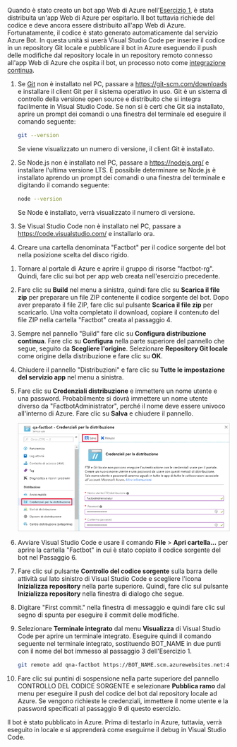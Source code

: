 Quando è stato creato un bot app Web di Azure nell'[Esercizio 1](#Exercise1), è stata distribuita un'app Web di Azure per ospitarlo. Il bot tuttavia richiede del codice e deve ancora essere distribuito all'app Web di Azure. Fortunatamente, il codice è stato generato automaticamente dal servizio Azure Bot. In questa unità si userà Visual Studio Code per inserire il codice in un repository Git locale e pubblicare il bot in Azure eseguendo il push delle modifiche dal repository locale in un repository remoto connesso all'app Web di Azure che ospita il bot, un processo noto come [integrazione continua](https://en.wikipedia.org/wiki/Continuous_integration).

1. Se [Git](https://git-scm.com/) non è installato nel PC, passare a https://git-scm.com/downloads e installare il client Git per il sistema operativo in uso. Git è un sistema di controllo della versione open source e distribuito che si integra facilmente in Visual Studio Code. Se non si è certi che Git sia installato, aprire un prompt dei comandi o una finestra del terminale ed eseguire il comando seguente:

    ```bash
    git --version
    ```

    Se viene visualizzato un numero di versione, il client Git è installato.

1. Se Node.js non è installato nel PC, passare a https://nodejs.org/ e installare l'ultima versione LTS. È possibile determinare se Node.js è installato aprendo un prompt dei comandi o una finestra del terminale e digitando il comando seguente:

    ```bash
    node --version
    ```

    Se Node è installato, verrà visualizzato il numero di versione.

1. Se Visual Studio Code non è installato nel PC, passare a https://code.visualstudio.com/ e installarlo ora.

1. Creare una cartella denominata "Factbot" per il codice sorgente del bot nella posizione scelta del disco rigido.

<!---TODO: Update for sandbox?--->
1. Tornare al portale di Azure e aprire il gruppo di risorse "factbot-rg". Quindi, fare clic sui bot per app web creata nell'esercizio precedente.

1. Fare clic su **Build** nel menu a sinistra, quindi fare clic su **Scarica il file zip** per preparare un file ZIP contenente il codice sorgente del bot. Dopo aver preparato il file ZIP, fare clic sul pulsante **Scarica il file zip** per scaricarlo. Una volta completato il download, copiare il contenuto del file ZIP nella cartella "Factbot" creata al passaggio 4.

1. Sempre nel pannello "Build" fare clic su **Configura distribuzione continua**. Fare clic su **Configura** nella parte superiore del pannello che segue, seguito da **Scegliere l'origine**. Selezionare **Repository Git locale** come origine della distribuzione e fare clic su **OK**.

1. Chiudere il pannello "Distribuzioni" e fare clic su **Tutte le impostazione del servizio app** nel menu a sinistra.

1. Fare clic su **Credenziali distribuzione** e immettere un nome utente e una password. Probabilmente si dovrà immettere un nome utente diverso da "FactbotAdministrator", perché il nome deve essere univoco all'interno di Azure. Fare clic su **Salva** e chiudere il pannello.

    ![Screenshot del portale di Azure con il bot nuovo pannello servizio App di visualizzare la schermata di credenziali di distribuzione con la distribuzione di credenziali di voce di menu e pulsante evidenziato per il salvataggio.](../media/4-portal-enter-ci-creds.png)

1. Avviare Visual Studio Code e usare il comando **File** > **Apri cartella...** per aprire la cartella "Factbot" in cui è stato copiato il codice sorgente del bot nel Passaggio 6.

1. Fare clic sul pulsante **Controllo del codice sorgente** sulla barra delle attività sul lato sinistro di Visual Studio Code e scegliere l'icona **Inizializza repository** nella parte superiore. Quindi, fare clic sul pulsante **Inizializza repository** nella finestra di dialogo che segue.

1. Digitare "First commit." nella finestra di messaggio e quindi fare clic sul segno di spunta per eseguire il commit delle modifiche.

1. Selezionare **Terminale integrato** dal menu **Visualizza** di Visual Studio Code per aprire un terminale integrato. Eseguire quindi il comando seguente nel terminale integrato, sostituendo BOT_NAME in due punti con il nome del bot immesso al passaggio 3 dell'Esercizio 1.

    ```bash
    git remote add qna-factbot https://BOT_NAME.scm.azurewebsites.net:443/BOT_NAME.git
    ```

1. Fare clic sui puntini di sospensione nella parte superiore del pannello CONTROLLO DEL CODICE SORGENTE e selezionare **Pubblica ramo** dal menu per eseguire il push del codice del bot dal repository locale ad Azure. Se vengono richieste le credenziali, immettere il nome utente e la password specificati al passaggio 9 di questo esercizio.

Il bot è stato pubblicato in Azure. Prima di testarlo in Azure, tuttavia, verrà eseguito in locale e si apprenderà come eseguirne il debug in Visual Studio Code.
